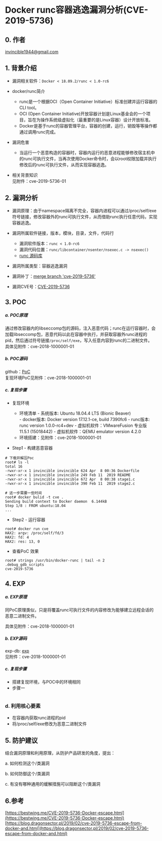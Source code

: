 # Docker runc容器逃逸漏洞分析(CVE-2019-5736) 

## 0. 作者

invincible1944@gmail.com


## 1. 背景介绍  

- 漏洞相关软件：`Docker < 18.09.2/runc < 1.0-rc6`

- docker/runc简介
    - runc是一个根据OCI（Open Container Initiative）标准创建并运行容器的CLI tool。
    - OCI (Open Container Initiative)开放容器计划是Linux基金会的一个项目，旨在为操作系统级虚拟化（最重要的是Linux容器）设计开放标准。
    - Docker是基于runc的容器管理平台，容器的创建，运行，销毁等等操作都通过调用runc完成。


- 漏洞危害
    - 当运行一个恶意构造的容器时，容器内运行的恶意进程能够修改宿主机中的runc可执行文件，当再次使用Docker命令时，会以root权限加载并执行修改后的runc可执行文件，从而实现容器逃逸。
  

- 相关背景知识  
见附件：cve-2019-5736-01

## 2. 漏洞分析
- 漏洞原理：由于namespace隔离不完全，容器内进程可以通过/proc/self/exe符号链接，修改容器外的runc可执行文件，从而借助runc执行任意代码，实现容器逃逸。  

- 漏洞所属软件链接，版本，模块，目录，文件，代码行
    - 漏洞软件版本：`runc < 1.0-rc6`
    - 漏洞代码位置：`runc/libcontainer/nsenter/nsexec.c -> nsexec()`  
    - [runc 源码库](https://github.com/opencontainers/runc/releases)  

- 漏洞所属类型：容器逃逸漏洞

- 漏洞补丁：[merge branch 'cve-2019-5736'](https://github.com/opencontainers/runc/commit/6635b4f0c6af3810594d2770f662f34ddc15b40d)

- 漏洞CVE号：[CVE-2019-5736](https://nvd.nist.gov/vuln/detail/CVE-2019-5736)

## 3. POC

##### a. POC原理
  通过修改容器内的libseccomp包的源码，注入恶意代码；runc在运行容器时，会加载libseccomp包，恶意代码以此在容器中执行，并获取容器外runc进程的pid，然后通过符号链接`/proc/self/exe`，写入任意内容到runc的二进制文件。
  具体见附件：cve-2018-1000001-01  

##### b. POC源码
github：[PoC](https://github.com/q3k/cve-2019-5736-poc)  
复现环境PoC见附件：cve-2018-1000001-01  

##### c. 复现步骤
- 复现环境
    - 环境清单
            - 系统版本: Ubuntu 18.04.4 LTS (Bionic Beaver)  
            - docker版本: Docker version 17.12.1-ce, build 7390fc6
            - runc版本: runc version 1.0.0-rc4+dev
            - 虚拟机软件：VMwareFusion 专业版 11.5.1 (15018442)
            - 虚拟机软件：QEMU emulator version 4.2.0
    - 环境搭建：见附件：cve-2018-1000001-01  

- Step1 - 构建恶意容器
```
# 下载并解压Poc
root# ls -l
total 16
-rwxr-xr-x 1 invincible invincible 624 Apr  8 00:36 Dockerfile
-rwxr-xr-x 1 invincible invincible 249 Feb 11  2019 README
-rwxr-xr-x 1 invincible invincible 672 Apr  8 00:38 stage1.c
-rwxr-xr-x 1 invincible invincible 390 Feb 11  2019 stage2.c

# 这一步需要一些时间
root# docker bulid -t cve .
Sending build context to Docker daemon  6.144kB
Step 1/8 : FROM ubuntu:18.04
...
```
- Step2 - 运行容器
```
root# docker run cve
HAX2: argv: /proc/self/fd/3
HAX2: fd: 4
HAX2: res: 13, 0
```
- 查看PoC 效果
```
root# strings /usr/bin/docker-runc | tail -n 2
.debug_gdb_scripts
cve-2019-5736
```

## 4. EXP

##### a. EXP原理
  同PoC原理类似，只是将覆盖runc可执行文件的内容修改为能够建立远程会话的恶意二进制文件。  

  具体见附件：cve-2018-1000001-01  

##### b. EXP源码 
  exp-db: [exp](https://www.exploit-db.com/exploits/46359)  
  见附件：cve-2018-1000001-01  

##### c. 复现步骤
- 搭建复现环境，与POC中的环境相同
- 步骤一 
```
```

### d. 利用核心要素
- 在容器内获取runc进程的pid
- 将/proc/self/exe修改为恶意二进制文件


## 5. 防护建议

结合漏洞原理和利用原理，从防护产品研发的角度，提出：

a. 如何检测这个/类漏洞

b. 如何防御这个/类漏洞

c. 有没有哪种通用的缓解措施可以阻断这个/类漏洞

## 6.参考

[https://bestwing.me/CVE-2019-5736-Docker-escape.html](https://bestwing.me/CVE-2019-5736-Docker-escape.html)
[https://blog.dragonsector.pl/2019/02/cve-2019-5736-escape-from-docker-and.html](https://blog.dragonsector.pl/2019/02/cve-2019-5736-escape-from-docker-and.html)



